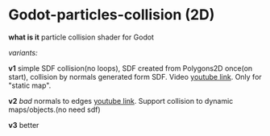 # Godot-particles-collision (2D)

**what is it** particle collision shader for Godot

*variants:*

**v1** simple SDF collision(no loops), SDF created from Polygons2D once(on start), collision by normals generated form SDF. Video [youtube link](https://youtu.be/hycdANeMXaE). Only for "static map".

**v2** *bad* normals to edges [youtube link](https://youtu.be/lAtyWqqZrnM). Support collision to dynamic maps/objects.(no need sdf)

**v3** better
